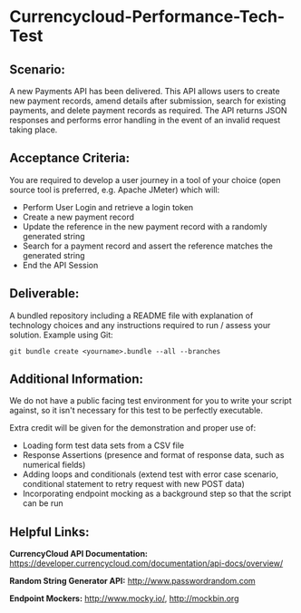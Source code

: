 # Currencycloud-Performance-Tech-Test


## Scenario:

A new Payments API has been delivered. This API allows users to create new payment records, amend details after submission, search for existing payments, and delete payment records as required. The API returns JSON responses and performs error handling in the event of an invalid request taking place.

## Acceptance Criteria:

You are required to develop a user journey in a tool of your choice (open source tool is preferred, e.g. Apache JMeter) which will:
- Perform User Login and retrieve a login token
- Create a new payment record
- Update the reference in the new payment record with a randomly generated string
- Search for a payment record and assert the reference matches the generated string
- End the API Session

## Deliverable:

A bundled repository including a README file with explanation of technology choices and any instructions required to run / assess your solution. Example using Git:

``git bundle create <yourname>.bundle --all --branches``


## Additional Information:

We do not have a public facing test environment for you to write your script against, so it isn't necessary for this test to be perfectly executable.

Extra credit will be given for the demonstration and proper use of:
- Loading form test data sets from a CSV file
- Response Assertions (presence and format of response data, such as numerical fields)
- Adding loops and conditionals (extend test with error case scenario, conditional statement to retry request with new POST data)
- Incorporating endpoint mocking as a background step so that the script can be run

## Helpful Links:

**CurrencyCloud API Documentation:** https://developer.currencycloud.com/documentation/api-docs/overview/

**Random String Generator API:** http://www.passwordrandom.com

**Endpoint Mockers:** http://www.mocky.io/, http://mockbin.org


